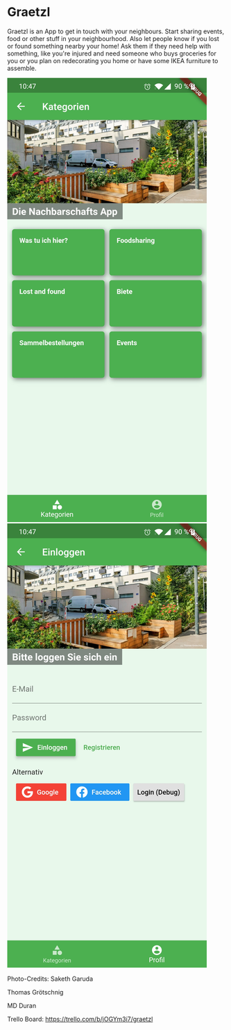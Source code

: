 # Graetzl

Graetzl is an App to get in touch with your neighbours. Start sharing events, food or other stuff in your neighbourhood. Also let people know if you lost or found something nearby your home! Ask them if they need help with something, like you're injured and need someone who buys groceries for you or you plan on redecorating you home or have some IKEA furniture to assemble.

![Alt text](screenshots\Screenshot_20200617-104747.jpg?raw=true "Optional Title")
![Alt text](screenshots\Screenshot_20200617-104753.jpg?raw=true "Optional Title")

Photo-Credits:
Saketh Garuda

Thomas Grötschnig

MD Duran

Trello Board: https://trello.com/b/jOGYm3i7/graetzl
